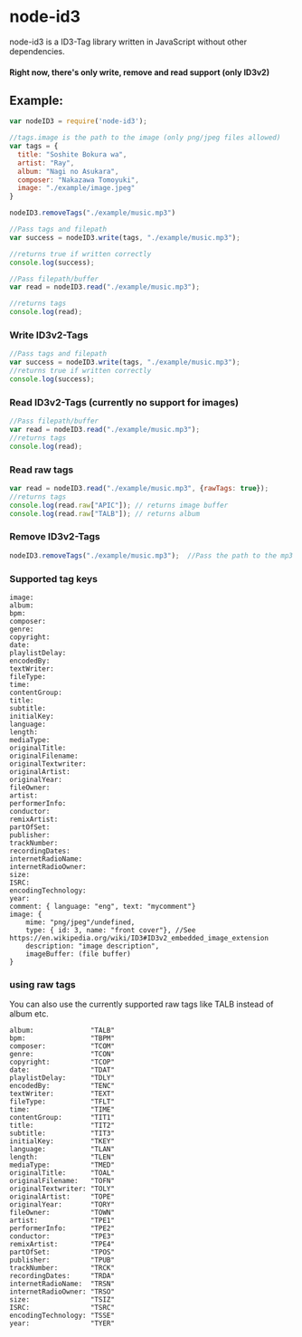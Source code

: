# node-id3

node-id3 is a ID3-Tag library written in JavaScript without other dependencies.

#### Right now, there's only write, remove and read support (only ID3v2)

## Example:

```javascript
var nodeID3 = require('node-id3');

//tags.image is the path to the image (only png/jpeg files allowed)
var tags = {
  title: "Soshite Bokura wa",
  artist: "Ray",
  album: "Nagi no Asukara",
  composer: "Nakazawa Tomoyuki",
  image: "./example/image.jpeg"
}

nodeID3.removeTags("./example/music.mp3")

//Pass tags and filepath
var success = nodeID3.write(tags, "./example/music.mp3");

//returns true if written correctly
console.log(success);

//Pass filepath/buffer
var read = nodeID3.read("./example/music.mp3");

//returns tags
console.log(read);
```

### Write ID3v2-Tags
```javascript
//Pass tags and filepath
var success = nodeID3.write(tags, "./example/music.mp3");
//returns true if written correctly
console.log(success);
```

### Read ID3v2-Tags (currently no support for images)
```javascript
//Pass filepath/buffer
var read = nodeID3.read("./example/music.mp3");
//returns tags
console.log(read);
```

### Read raw tags
```javascript
var read = nodeID3.read("./example/music.mp3", {rawTags: true});
//returns tags
console.log(read.raw["APIC"]); // returns image buffer
console.log(read.raw["TALB"]); // returns album
```

### Remove ID3v2-Tags
```javascript
nodeID3.removeTags("./example/music.mp3");  //Pass the path to the mp3 file
```

### Supported tag keys
```
image:
album:
bpm:
composer:
genre:
copyright:
date:
playlistDelay:
encodedBy:
textWriter:
fileType:
time:
contentGroup:
title:
subtitle:
initialKey:
language:
length:
mediaType:
originalTitle:
originalFilename:
originalTextwriter:
originalArtist:
originalYear:
fileOwner:
artist:
performerInfo:
conductor:
remixArtist:
partOfSet:
publisher:
trackNumber:
recordingDates:
internetRadioName:
internetRadioOwner:
size:
ISRC:
encodingTechnology:
year:
comment: { language: "eng", text: "mycomment"}
image: { 
	mime: "png/jpeg"/undefined, 
	type: { id: 3, name: "front cover"}, //See https://en.wikipedia.org/wiki/ID3#ID3v2_embedded_image_extension
	description: "image description", 
	imageBuffer: (file buffer)
}
```

### using raw tags
You can also use the currently supported raw tags like TALB instead of album etc.
```
album:              "TALB"
bpm:                "TBPM"
composer:           "TCOM"
genre:              "TCON"
copyright:          "TCOP"
date:               "TDAT"
playlistDelay:      "TDLY"
encodedBy:          "TENC"
textWriter:         "TEXT"
fileType:           "TFLT"
time:               "TIME"
contentGroup:       "TIT1"
title:              "TIT2"
subtitle:           "TIT3"
initialKey:         "TKEY"
language:           "TLAN"
length:             "TLEN"
mediaType:          "TMED"
originalTitle:      "TOAL"
originalFilename:   "TOFN"
originalTextwriter: "TOLY"
originalArtist:     "TOPE"
originalYear:       "TORY"
fileOwner:          "TOWN"
artist:             "TPE1"
performerInfo:      "TPE2"
conductor:          "TPE3"
remixArtist:        "TPE4"
partOfSet:          "TPOS"
publisher:          "TPUB"
trackNumber:        "TRCK"
recordingDates:     "TRDA"
internetRadioName:  "TRSN"
internetRadioOwner: "TRSO"
size:               "TSIZ"
ISRC:               "TSRC"
encodingTechnology: "TSSE"
year:               "TYER"
```